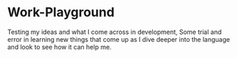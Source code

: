 # Work-Playground
Testing my ideas and what I come across in development, Some trial and error in learning new things that come up as I dive deeper into the language and look to see how it can help me.
